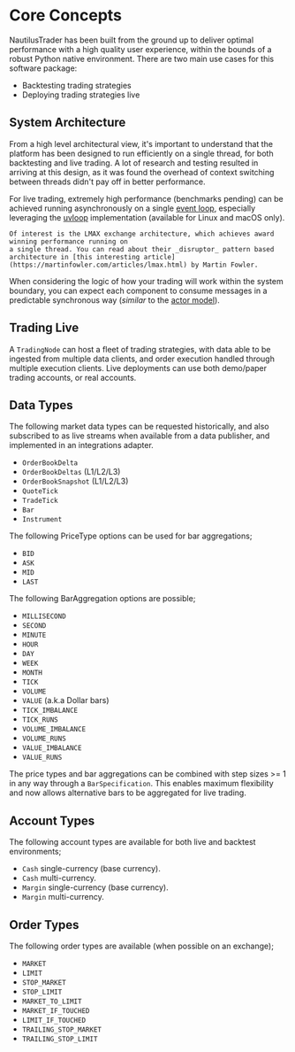 # Core Concepts

NautilusTrader has been built from the ground up to deliver optimal
performance with a high quality user experience, within the bounds of a robust Python native environment. There are two main use cases for this software package:

- Backtesting trading strategies
- Deploying trading strategies live

## System Architecture
From a high level architectural view, it's important to understand that the platform has been designed to run efficiently 
on a single thread, for both backtesting and live trading. A lot of research and testing
resulted in arriving at this design, as it was found the overhead of context switching between threads
didn't pay off in better performance.

For live trading, extremely high performance (benchmarks pending) can be achieved running asynchronously on a single [event loop](https://docs.python.org/3/library/asyncio-eventloop.html), 
especially leveraging the [uvloop](https://github.com/MagicStack/uvloop) implementation (available for Linux and macOS only).

```{note}
Of interest is the LMAX exchange architecture, which achieves award winning performance running on
a single thread. You can read about their _disruptor_ pattern based architecture in [this interesting article](https://martinfowler.com/articles/lmax.html) by Martin Fowler.
```

When considering the logic of how your trading will work within the system boundary, you can expect each component to consume messages
in a predictable synchronous way (_similar_ to the [actor model](https://en.wikipedia.org/wiki/Actor_model)).

## Trading Live
A `TradingNode` can host a fleet of trading strategies, with data able to be ingested from multiple data clients, and order execution handled through multiple execution clients.
Live deployments can use both demo/paper trading accounts, or real accounts.

## Data Types
The following market data types can be requested historically, and also subscribed to as live streams when available from a data publisher, and implemented in an integrations adapter.
- `OrderBookDelta`
- `OrderBookDeltas` (L1/L2/L3)
- `OrderBookSnapshot` (L1/L2/L3)
- `QuoteTick`
- `TradeTick`
- `Bar`
- `Instrument`

The following PriceType options can be used for bar aggregations;
- `BID`
- `ASK`
- `MID`
- `LAST`

The following BarAggregation options are possible;
- `MILLISECOND`
- `SECOND`
- `MINUTE`
- `HOUR`
- `DAY`
- `WEEK`
- `MONTH`
- `TICK`
- `VOLUME`
- `VALUE` (a.k.a Dollar bars)
- `TICK_IMBALANCE`
- `TICK_RUNS`
- `VOLUME_IMBALANCE`
- `VOLUME_RUNS`
- `VALUE_IMBALANCE`
- `VALUE_RUNS`

The price types and bar aggregations can be combined with step sizes >= 1 in any way through a `BarSpecification`. 
This enables maximum flexibility and now allows alternative bars to be aggregated for live trading.

## Account Types
The following account types are available for both live and backtest environments;

- `Cash` single-currency (base currency).
- `Cash` multi-currency.
- `Margin` single-currency (base currency).
- `Margin` multi-currency.

## Order Types
The following order types are available (when possible on an exchange);

- `MARKET`
- `LIMIT`
- `STOP_MARKET`
- `STOP_LIMIT`
- `MARKET_TO_LIMIT`
- `MARKET_IF_TOUCHED`
- `LIMIT_IF_TOUCHED`
- `TRAILING_STOP_MARKET`
- `TRAILING_STOP_LIMIT`
